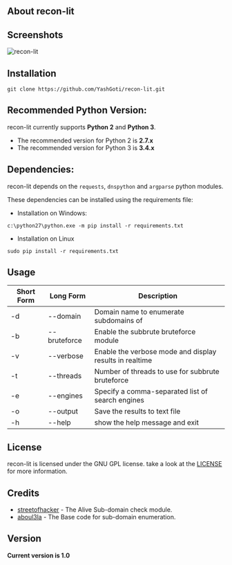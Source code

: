 ## About recon-lit

## Screenshots

![recon-lit](http://thedarkfiles.tk/Content/Yash/recon-lit/SS.png "recon-lit in action")

## Installation

```
git clone https://github.com/YashGoti/recon-lit.git
```

## Recommended Python Version:

recon-lit currently supports **Python 2** and **Python 3**.

* The recommended version for Python 2 is **2.7.x**
* The recommended version for Python 3 is **3.4.x**

## Dependencies:

recon-lit depends on the `requests`, `dnspython` and `argparse` python modules.

These dependencies can be installed using the requirements file:

- Installation on Windows:
```
c:\python27\python.exe -m pip install -r requirements.txt
```
- Installation on Linux
```
sudo pip install -r requirements.txt
```
## Usage

Short Form    | Long Form     | Description
------------- | ------------- |-------------
-d            | --domain      | Domain name to enumerate subdomains of
-b            | --bruteforce  | Enable the subbrute bruteforce module
-v            | --verbose     | Enable the verbose mode and display results in realtime
-t            | --threads     | Number of threads to use for subbrute bruteforce
-e            | --engines     | Specify a comma-separated list of search engines
-o            | --output      | Save the results to text file
-h            | --help        | show the help message and exit

## License

recon-lit is licensed under the GNU GPL license. take a look at the [LICENSE](https://github.com/YashGoti/recon-lit/blob/master/LICENSE) for more information.

## Credits

* [streetofhacker](https://twitter.com/streetofhacker) - The Alive Sub-domain check module.
* [aboul3la](https://github.com/aboul3la/Sublist3r) - The Base code for sub-domain enumeration.

## Version
**Current version is 1.0**
